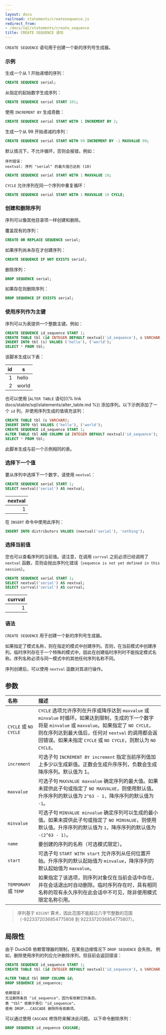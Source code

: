 ```yaml
---
---
layout: docu
railroad: statements/createsequence.js
redirect_from:
- /docs/sql/statements/create_sequence
title: CREATE SEQUENCE 语句
---
```


`CREATE SEQUENCE` 语句用于创建一个新的序列号生成器。

### 示例

生成一个从 1 开始递增的序列：

```sql
CREATE SEQUENCE serial;
```

从指定的起始数字生成序列：

```sql
CREATE SEQUENCE serial START 101;
```

使用 `INCREMENT BY` 生成奇数：

```sql
CREATE SEQUENCE serial START WITH 1 INCREMENT BY 2;
```

生成一个从 99 开始递减的序列：

```sql
CREATE SEQUENCE serial START WITH 99 INCREMENT BY -1 MAXVALUE 99;
```

默认情况下，不允许循环，否则会报错，例如：

```console
序列错误：
nextval: 序列 "serial" 的最大值已达到 (10)
```

```sql
CREATE SEQUENCE serial START WITH 1 MAXVALUE 10;
```

`CYCLE` 允许序列在同一个序列中重复循环：

```sql
CREATE SEQUENCE serial START WITH 1 MAXVALUE 10 CYCLE;
```

### 创建和删除序列

序列可以像其他目录项一样创建和删除。

覆盖现有的序列：

```sql
CREATE OR REPLACE SEQUENCE serial;
```

如果序列尚未存在才创建序列：

```sql
CREATE SEQUENCE IF NOT EXISTS serial;
```

删除序列：

```sql
DROP SEQUENCE serial;
```

如果存在则删除序列：

```sql
DROP SEQUENCE IF EXISTS serial;
```

### 使用序列作为主键

序列可以为表提供一个整数主键。例如：

```sql
CREATE SEQUENCE id_sequence START 1;
CREATE TABLE tbl (id INTEGER DEFAULT nextval('id_sequence'), s VARCHAR);
INSERT INTO tbl (s) VALUES ('hello'), ('world');
SELECT * FROM tbl;
```

该脚本生成以下表：

| id |   s   |
|---:|-------|
| 1  | hello |
| 2  | world |

也可以使用 [`ALTER TABLE` 语句]({% link docs/stable/sql/statements/alter_table.md %}) 添加序列。以下示例添加了一个 `id` 列，并使用序列生成的值填充该列：

```sql
CREATE TABLE tbl (s VARCHAR);
INSERT INTO tbl VALUES ('hello'), ('world');
CREATE SEQUENCE id_sequence START 1;
ALTER TABLE tbl ADD COLUMN id INTEGER DEFAULT nextval('id_sequence');
SELECT * FROM tbl;
```

此脚本生成与前一个示例相同的表。

### 选择下一个值

要从序列中选择下一个数字，请使用 `nextval`：

```sql
CREATE SEQUENCE serial START 1;
SELECT nextval('serial') AS nextval;
```

| nextval |
|--------:|
| 1       |

在 `INSERT` 命令中使用此序列：

```sql
INSERT INTO distributors VALUES (nextval('serial'), 'nothing');
```

### 选择当前值

您也可以查看序列的当前值。请注意，在调用 `currval` 之前必须已经调用了 `nextval` 函数，否则会抛出序列化错误（`sequence is not yet defined in this session`）。

```sql
CREATE SEQUENCE serial START 1;
SELECT nextval('serial') AS nextval;
SELECT currval('serial') AS currval;
```

| currval |
|--------:|
| 1       |

### 语法

<div id="rrdiagram"></div>

`CREATE SEQUENCE` 用于创建一个新的序列号生成器。

如果指定了模式名称，则在指定的模式中创建序列。否则，在当前模式中创建序列。临时序列存在于一个特殊的模式中，因此在创建临时序列时不能指定模式名称。序列名称必须与同一模式中的其他任何序列名称不同。

序列创建后，可以使用 `nextval` 函数对其进行操作。

## 参数

| 名称 | 描述 |
|:--|:-----|
| `CYCLE` 或 `NO CYCLE` | `CYCLE` 选项允许序列在升序或降序达到 `maxvalue` 或 `minvalue` 时循环。如果达到限制，生成的下一个数字将是 `minvalue` 或 `maxvalue`。如果指定了 `NO CYCLE`，则在序列达到最大值后，任何对 `nextval` 的调用都会返回错误。如果未指定 `CYCLE` 或 `NO CYCLE`，则默认为 `NO CYCLE`。 |
| `increment` | 可选子句 `INCREMENT BY increment` 指定当前序列值加上多少以生成新值。正数会生成升序序列，负数会生成降序序列。默认值为 1。 |
| `maxvalue` | 可选子句 `MAXVALUE maxvalue` 确定序列的最大值。如果未提供此子句或指定了 `NO MAXVALUE`，则使用默认值。升序序列的默认值为 `2^63 - 1`，降序序列的默认值为 `-1`。 |
| `minvalue` | 可选子句 `MINVALUE minvalue` 确定序列可以生成的最小值。如果未提供此子句或指定了 `NO MINVALUE`，则使用默认值。升序序列的默认值为 `1`，降序序列的默认值为 `-(2^63 - 1)`。 |
| `name` | 要创建的序列的名称（可选模式限定）。 |
| `start` | 可选子句 `START WITH start` 允许序列从任何位置开始。升序序列的默认起始值为 `minvalue`，降序序列的默认起始值为 `maxvalue`。 |
| `TEMPORARY` 或 `TEMP` | 如果指定了该选项，则序列对象仅在当前会话中存在，并在会话退出时自动删除。临时序列存在时，具有相同名称的现有永久序列在此会话中不可见，除非使用模式限定名称引用。 |

> 序列基于 `BIGINT` 算术，因此范围不能超过八字节整数的范围（-9223372036854775808 到 9223372036854775807）。

## 局限性

由于 DuckDB 依赖管理器的限制，在某些边缘情况下 `DROP SEQUENCE` 会失败。
例如，删除使用序列的列应允许删除序列，但目前会返回错误：

```sql
CREATE SEQUENCE id_sequence START 1;
CREATE TABLE tbl (id INTEGER DEFAULT nextval('id_sequence'), s VARCHAR);

ALTER TABLE tbl DROP COLUMN id;
DROP SEQUENCE id_sequence;
```

```console
依赖错误：
无法删除条目 "id_sequence"，因为有依赖它的条目。
表 "tbl" 依赖于索引 "id_sequence"。
使用 DROP...CASCADE 删除所有依赖项。
```

可以通过使用 `CASCADE` 修饰符来解决此问题。
以下命令删除序列：

```sql
DROP SEQUENCE id_sequence CASCADE;
```